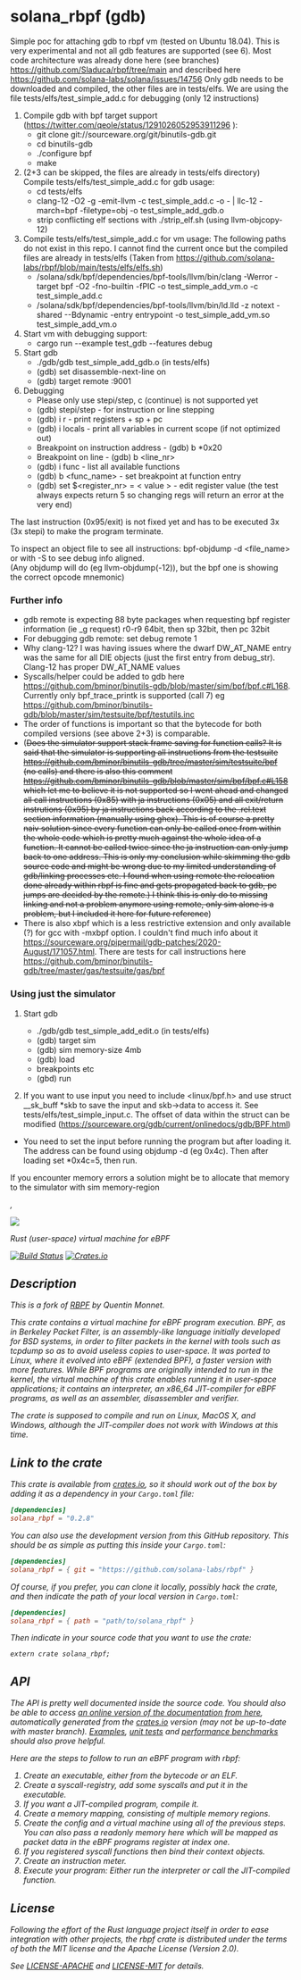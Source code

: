 # solana_rbpf (gdb)

Simple poc for attaching gdb to rbpf vm (tested on Ubuntu 18.04). This is very experimental and not all gdb features are supported (see 6). Most code architecture was already done here (see branches) https://github.com/Sladuca/rbpf/tree/main and described here https://github.com/solana-labs/solana/issues/14756
Only gdb needs to be downloaded and compiled, the other files are in tests/elfs.
We are using the file tests/elfs/test_simple_add.c for debugging (only 12 instructions)
1. Compile gdb with bpf target support (https://twitter.com/qeole/status/1291026052953911296
):
    - git clone git://sourceware.org/git/binutils-gdb.git
    - cd binutils-gdb
    - ./configure bpf
    - make    
2. (2+3 can be skipped, the files are already in tests/elfs directory)
Compile tests/elfs/test_simple_add.c for gdb usage:
    - cd tests/elfs
    - clang-12 -O2 -g -emit-llvm -c test_simple_add.c -o - | llc-12 -march=bpf -filetype=obj -o test_simple_add_gdb.o
     - strip conflicting elf sections with ./strip_elf.sh (using llvm-objcopy-12)
 3. Compile tests/elfs/test_simple_add.c for vm usage:
     The following paths do not exist in this repo. I cannot find the current once but the compiled files are already in tests/elfs
     (Taken from https://github.com/solana-labs/rbpf/blob/main/tests/elfs/elfs.sh)
     - /solana/sdk/bpf/dependencies/bpf-tools/llvm/bin/clang -Werror -target bpf -O2 -fno-builtin -fPIC -o test_simple_add_vm.o -c test_simple_add.c
     - /solana/sdk/bpf/dependencies/bpf-tools/llvm/bin/ld.lld -z
notext -shared --Bdynamic -entry entrypoint -o test_simple_add_vm.so test_simple_add_vm.o
4. Start vm with debugging support:
    - cargo run --example test_gdb --features debug
5. Start gdb
    - ./gdb/gdb test_simple_add_gdb.o (in tests/elfs)
    - (gdb) set disassemble-next-line on
    - (gdb) target remote :9001
6. Debugging
     - Please only use stepi/step, c (continue) is not supported yet
     - (gdb) stepi/step - for instruction or line stepping
     - (gdb) i r - print registers + sp + pc
     - (gdb) i locals - print all variables in current scope (if not optimized out)
     - Breakpoint on instruction address - (gdb) b *0x20
     - Breakpoint on line - (gdb) b <line_nr>
     - (gdb) i func - list all available functions
     - (gdb) b <func_name> - set breakpoint at function entry
     - (gdb) set $<register_nr> = < value >    - edit register value (the test always expects return 5 so changing regs will return an error at the very end)

The last instruction (0x95/exit) is not fixed yet and has to be executed 3x (3x stepi) to make the program terminate.  
  
To inspect an object file to see all instructions: bpf-objdump -d <file_name> or with -S to see debug info aligned.  
(Any objdump will do (eg llvm-objdump(-12)), but the bpf one is showing the correct opcode mnemonic)

### Further info
- gdb remote is expecting 88 byte packages when requesting bpf register information (ie _g request) r0-r9 64bit, then sp 32bit, then pc 32bit
- For debugging gdb remote: set debug remote 1
- Why clang-12? I was having issues where the dwarf DW_AT_NAME entry was the same for all DIE objects (just the first entry from debug_str). Clang-12 has proper DW_AT_NAME values
- Syscalls/helper could be added to gdb here https://github.com/bminor/binutils-gdb/blob/master/sim/bpf/bpf.c#L168. Currently only bpf_trace_printk is supported (call 7) eg https://github.com/bminor/binutils-gdb/blob/master/sim/testsuite/bpf/testutils.inc 
- The order of functions is important so that the bytecode for both compiled versions (see above 2+3) is comparable.
- (~~Does the simulator support stack frame saving for function calls? It is said that the simulator is supporting all instructions from the testsuite https://github.com/bminor/binutils-gdb/tree/master/sim/testsuite/bpf (no calls) and there is also this comment https://github.com/bminor/binutils-gdb/blob/master/sim/bpf/bpf.c#L158 which let me to believe it is not supported so I went ahead and changed all call instructions (0x85) with ja instructions (0x05) and all exit/return instrutions (0x95) by ja instructions back according to the .rel.text section information (manually using ghex). This is of course a pretty naiv solution since every function can only be called once from within the whole code which is pretty much against the whole idea of a function. It cannot be called twice since the ja instruction can only jump back to one address. This is only my conclusion while skimming the gdb source code and might be wrong due to my limited understanding of gdb/linking processes etc. I found when using remote the relocation done already within rbpf is fine and gets propagated back to gdb, pc jumps are decided by the remote.) I think this is only do to missing linking and not a problem anymore using remote, only sim alone is a problem, but I included it here for future reference~~)
- There is also xbpf which is a less restrictive extension and only available (?) for gcc with -mxbpf option. I couldn't find much info about it https://sourceware.org/pipermail/gdb-patches/2020-August/171057.html. There are tests for call instructions here https://github.com/bminor/binutils-gdb/tree/master/gas/testsuite/gas/bpf

### Using just the simulator
1. Start gdb
    - ./gdb/gdb test_simple_add_edit.o (in tests/elfs)
    - (gdb) target sim
    - (gdb) sim memory-size 4mb
    - (gdb) load
    - breakpoints etc
    - (gbd) run

2. If you want to use input you need to include <linux/bpf.h> and use struct __sk_buff *skb to save the input and skb->data to access it. See tests/elfs/test_simple_input.c. The offset of data within the struct can be modified (https://sourceware.org/gdb/current/onlinedocs/gdb/BPF.html)
- You need to set the input before running the program but after loading it. The address can be found using objdump -d (eg 0x4c). Then after loading set *0x4c=5, then run.

If you encounter memory errors a solution might be to allocate that memory to the simulator with sim memory-region <address>,<size>
  
    

![](misc/rbpf_256.png)

Rust (user-space) virtual machine for eBPF

[![Build Status](https://travis-ci.org/solana-labs/rbpf.svg?branch=main)](https://travis-ci.org/solana-labs/rbpf)
[![Crates.io](https://img.shields.io/crates/v/solana_rbpf.svg)](https://crates.io/crates/solana_rbpf)

## Description

This is a fork of [RBPF](https://github.com/qmonnet/rbpf) by Quentin Monnet.

This crate contains a virtual machine for eBPF program execution. BPF, as in
_Berkeley Packet Filter_, is an assembly-like language initially developed for
BSD systems, in order to filter packets in the kernel with tools such as
tcpdump so as to avoid useless copies to user-space. It was ported to Linux,
where it evolved into eBPF (_extended_ BPF), a faster version with more
features. While BPF programs are originally intended to run in the kernel, the
virtual machine of this crate enables running it in user-space applications;
it contains an interpreter, an x86_64 JIT-compiler for eBPF programs, as well as
an assembler, disassembler and verifier.

The crate is supposed to compile and run on Linux, MacOS X, and Windows,
although the JIT-compiler does not work with Windows at this time.

## Link to the crate

This crate is available from [crates.io](https://crates.io/crates/solana_rbpf),
so it should work out of the box by adding it as a dependency in your
`Cargo.toml` file:

```toml
[dependencies]
solana_rbpf = "0.2.8"
```

You can also use the development version from this GitHub repository. This
should be as simple as putting this inside your `Cargo.toml`:

```toml
[dependencies]
solana_rbpf = { git = "https://github.com/solana-labs/rbpf" }
```

Of course, if you prefer, you can clone it locally, possibly hack the crate,
and then indicate the path of your local version in `Cargo.toml`:

```toml
[dependencies]
solana_rbpf = { path = "path/to/solana_rbpf" }
```

Then indicate in your source code that you want to use the crate:

```rust,ignore
extern crate solana_rbpf;
```

## API

The API is pretty well documented inside the source code. You should also be
able to access [an online version of the documentation from
here](https://docs.rs/solana_rbpf/), automatically generated from the
[crates.io](https://crates.io/crates/solana_rbpf)
version (may not be up-to-date with master branch).
[Examples](examples), [unit tests](tests) and [performance benchmarks](benches)
should also prove helpful.

Here are the steps to follow to run an eBPF program with rbpf:

1. Create an executable, either from the bytecode or an ELF.
2. Create a syscall-registry, add some syscalls and put it in the executable.
3. If you want a JIT-compiled program, compile it.
4. Create a memory mapping, consisting of multiple memory regions.
5. Create the config and a virtual machine using all of the previous steps.
   You can also pass a readonly memory here which will be mapped as packet data
   in the eBPF programs register at index one.
6. If you registered syscall functions then bind their context objects.
7. Create an instruction meter.
8. Execute your program: Either run the interpreter or call the JIT-compiled
   function.

## License

Following the effort of the Rust language project itself in order to ease
integration with other projects, the rbpf crate is distributed under the terms
of both the MIT license and the Apache License (Version 2.0).

See [LICENSE-APACHE](LICENSE-APACHE) and [LICENSE-MIT](LICENSE-MIT) for details.
